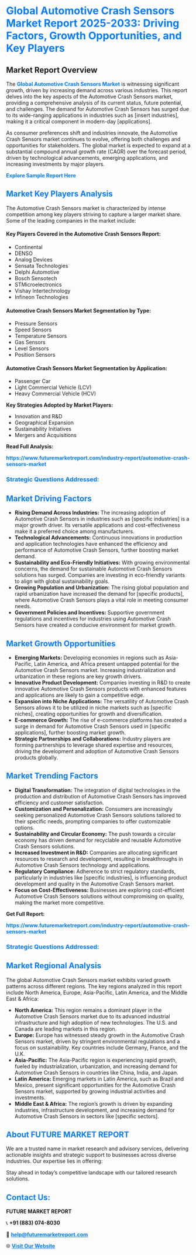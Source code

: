 <h1 style="color: #007BFF;">Global Automotive Crash Sensors Market Report 2025-2033: Driving Factors, Growth Opportunities, and Key Players</h1>

<section id="overview">
<h2>Market Report Overview</h2>
<p>The <a href="https://www.futuremarketreport.com/industry-report/automotive-crash-sensors-market" style="color: #007BFF; text-decoration: none;"><strong>Global Automotive Crash Sensors Market</strong></a> is witnessing significant growth, driven by increasing demand across various industries. This report delves into the key aspects of the Automotive Crash Sensors market, providing a comprehensive analysis of its current status, future potential, and challenges. The demand for Automotive Crash Sensors has surged due to its wide-ranging applications in industries such as [insert industries], making it a critical component in modern-day [applications].</p>
<p>As consumer preferences shift and industries innovate, the Automotive Crash Sensors market continues to evolve, offering both challenges and opportunities for stakeholders. The global market is expected to expand at a substantial compound annual growth rate (CAGR) over the forecast period, driven by technological advancements, emerging applications, and increasing investments by major players.</p>
</section>

<section id="overview">
<p><a href="https://www.futuremarketreport.com/request-sample/reportId=46660" style="color: #007BFF; text-decoration: none;"><strong>Explore Sample Report Here</strong></a></p>
</section>

<section id="key-players">
<h2 style="color: #007BFF;">Market Key Players Analysis</h2>
<p>The Automotive Crash Sensors market is characterized by intense competition among key players striving to capture a larger market share. Some of the leading companies in the market include:</p>
<h4>Key Players Covered in the Automotive Crash Sensors Report:</h4>
<ul><li>Continental</li><li>DENSO</li><li>Analog Devices</li><li>Sensata Technologies</li><li>Delphi Automotive</li><li>Bosch Sensotech</li><li>STMicroelectronics</li><li>Vishay Intertechnology</li><li>Infineon Technologies</li></ul>
<h4>Automotive Crash Sensors Market Segmentation by Type:</h4>
<ul><li>Pressure Sensors</li><li>Speed Sensors</li><li>Temperature Sensors</li><li>Gas Sensors</li><li>Level Sensors</li><li>Position Sensors</li></ul>

<h4>Automotive Crash Sensors Market Segmentation by Application:</h4>
<ul><li>Passenger Car</li><li>Light Commercial Vehicle (LCV)</li><li>Heavy Commercial Vehicle (HCV)</li></ul>
<p><strong>Key Strategies Adopted by Market Players:</strong></p>
<ul>
<li>Innovation and R&D</li>
<li>Geographical Expansion</li>
<li>Sustainability Initiatives</li>
<li>Mergers and Acquisitions</li>
</ul>
</section>

<section>
<p><strong>Read Full Analysis: </strong></p><a href="https://www.futuremarketreport.com/industry-report/automotive-crash-sensors-market" style="color: #007BFF; text-decoration: none;"><strong>https://www.futuremarketreport.com/industry-report/automotive-crash-sensors-market</strong></a>
<h3 style="color: #007BFF;">Strategic Questions Addressed:</h3>
</section>

<section id="driving-factors">
<h2 style="color: #007BFF;">Market Driving Factors</h2>
<ul>
<li><strong>Rising Demand Across Industries:</strong> The increasing adoption of Automotive Crash Sensors in industries such as [specific industries] is a major growth driver. Its versatile applications and cost-effectiveness make it a preferred choice among manufacturers.</li>
<li><strong>Technological Advancements:</strong> Continuous innovations in production and application technologies have enhanced the efficiency and performance of Automotive Crash Sensors, further boosting market demand.</li>
<li><strong>Sustainability and Eco-Friendly Initiatives:</strong> With growing environmental concerns, the demand for sustainable Automotive Crash Sensors solutions has surged. Companies are investing in eco-friendly variants to align with global sustainability goals.</li>
<li><strong>Growing Population and Urbanization:</strong> The rising global population and rapid urbanization have increased the demand for [specific products], where Automotive Crash Sensors plays a vital role in meeting consumer needs.</li>
<li><strong>Government Policies and Incentives:</strong> Supportive government regulations and incentives for industries using Automotive Crash Sensors have created a conducive environment for market growth.</li>
</ul>
</section>

<section id="growth-opportunities">
<h2 style="color: #007BFF;">Market Growth Opportunities</h2>
<ul>
<li><strong>Emerging Markets:</strong> Developing economies in regions such as Asia-Pacific, Latin America, and Africa present untapped potential for the Automotive Crash Sensors market. Increasing industrialization and urbanization in these regions are key growth drivers.</li>
<li><strong>Innovative Product Development:</strong> Companies investing in R&D to create innovative Automotive Crash Sensors products with enhanced features and applications are likely to gain a competitive edge.</li>
<li><strong>Expansion into Niche Applications:</strong> The versatility of Automotive Crash Sensors allows it to be utilized in niche markets such as [specific niches], creating opportunities for growth and diversification.</li>
<li><strong>E-commerce Growth:</strong> The rise of e-commerce platforms has created a surge in demand for Automotive Crash Sensors used in [specific applications], further boosting market growth.</li>
<li><strong>Strategic Partnerships and Collaborations:</strong> Industry players are forming partnerships to leverage shared expertise and resources, driving the development and adoption of Automotive Crash Sensors products globally.</li>
</ul>
</section>

<section id="trending-factors">
<h2 style="color: #007BFF;">Market Trending Factors</h2>
<ul>
<li><strong>Digital Transformation:</strong> The integration of digital technologies in the production and distribution of Automotive Crash Sensors has improved efficiency and customer satisfaction.</li>
<li><strong>Customization and Personalization:</strong> Consumers are increasingly seeking personalized Automotive Crash Sensors solutions tailored to their specific needs, prompting companies to offer customizable options.</li>
<li><strong>Sustainability and Circular Economy:</strong> The push towards a circular economy has driven demand for recyclable and reusable Automotive Crash Sensors solutions.</li>
<li><strong>Increased Investment in R&D:</strong> Companies are allocating significant resources to research and development, resulting in breakthroughs in Automotive Crash Sensors technology and applications.</li>
<li><strong>Regulatory Compliance:</strong> Adherence to strict regulatory standards, particularly in industries like [specific industries], is influencing product development and quality in the Automotive Crash Sensors market.</li>
<li><strong>Focus on Cost-Effectiveness:</strong> Businesses are exploring cost-efficient Automotive Crash Sensors solutions without compromising on quality, making the market more competitive.</li>
</ul>
</section>

<section>
<p><strong>Get Full Report: </strong></p><a href="https://www.futuremarketreport.com/industry-report/automotive-crash-sensors-market" style="color: #007BFF; text-decoration: none;"><strong>https://www.futuremarketreport.com/industry-report/automotive-crash-sensors-market</strong></a>
<h3 style="color: #007BFF;">Strategic Questions Addressed:</h3>
</section>


<section id="regional-analysis">
<h2 style="color: #007BFF;">Market Regional Analysis</h2>
<p>The global Automotive Crash Sensors market exhibits varied growth patterns across different regions. The key regions analyzed in this report include North America, Europe, Asia-Pacific, Latin America, and the Middle East & Africa:</p>
<ul>
<li><strong>North America:</strong> This region remains a dominant player in the Automotive Crash Sensors market due to its advanced industrial infrastructure and high adoption of new technologies. The U.S. and Canada are leading markets in this region.</li>
<li><strong>Europe:</strong> Europe has witnessed steady growth in the Automotive Crash Sensors market, driven by stringent environmental regulations and a focus on sustainability. Key countries include Germany, France, and the U.K.</li>
<li><strong>Asia-Pacific:</strong> The Asia-Pacific region is experiencing rapid growth, fueled by industrialization, urbanization, and increasing demand for Automotive Crash Sensors in countries like China, India, and Japan.</li>
<li><strong>Latin America:</strong> Emerging markets in Latin America, such as Brazil and Mexico, present significant opportunities for the Automotive Crash Sensors market, supported by growing industrial activities and investments.</li>
<li><strong>Middle East & Africa:</strong> The region’s growth is driven by expanding industries, infrastructure development, and increasing demand for Automotive Crash Sensors in sectors like [specific sectors].</li>
</ul>
</section>

<footer>
<h2 style="color: #007BFF;">About FUTURE MARKET REPORT</h2>
<p>We are a trusted name in market research and advisory services, delivering actionable insights and strategic support to businesses across diverse industries. Our expertise lies in offering:</p>

<p>Stay ahead in today’s competitive landscape with our tailored research solutions.</p>

<h2 style="color: #007BFF;">Contact Us:</h2>
<p><strong>FUTURE MARKET REPORT</strong></p>
<p>📞 <strong>+91 (883) 074-8030</strong></p>
<p>📧 <strong><a href="mailto:help@futuremarketreport.com" style="color: #007BFF;">help@futuremarketreport.com</a></strong></p>
<p>🌐 <strong><a href="https://www.futuremarketreport.com/" style="color: #007BFF;">Visit Our Website</a></strong></p>
</footer>